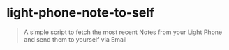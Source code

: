 # light-phone-note-to-self

> A simple script to fetch the most recent Notes from your Light Phone and send them to yourself via Email
